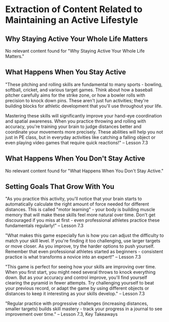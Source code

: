 # Extraction of Content Related to Maintaining an Active Lifestyle

## Why Staying Active Your Whole Life Matters
No relevant content found for "Why Staying Active Your Whole Life Matters."

## What Happens When You Stay Active
"These pitching and rolling skills are fundamental to many sports - bowling, softball, cricket, and various target games. Think about how a baseball pitcher carefully aims for the strike zone, or how a bowler rolls with precision to knock down pins. These aren't just fun activities; they're building blocks for athletic development that you'll use throughout your life.

Mastering these skills will significantly improve your hand-eye coordination and spatial awareness. When you practice throwing and rolling with accuracy, you're training your brain to judge distances better and coordinate your movements more precisely. These abilities will help you not just in PE class, but in everyday activities like catching a falling object or even playing video games that require quick reactions!" – Lesson 7.3

## What Happens When You Don't Stay Active
No relevant content found for "What Happens When You Don't Stay Active."

## Setting Goals That Grow With You
"As you practice this activity, you'll notice that your brain starts to automatically calculate the right amount of force needed for different distances. This is called "motor learning" - your body is building muscle memory that will make these skills feel more natural over time. Don't get discouraged if you miss at first - even professional athletes practice these fundamentals regularly!" – Lesson 7.3

"What makes this game especially fun is how you can adjust the difficulty to match your skill level. If you're finding it too challenging, use larger targets or move closer. As you improve, try the harder options to push yourself. Remember that even professional athletes started as beginners - consistent practice is what transforms a novice into an expert!" – Lesson 7.3

"This game is perfect for seeing how your skills are improving over time. When you first start, you might need several throws to knock everything down. But as your accuracy and control improve, you'll find yourself clearing the pyramid in fewer attempts. Try challenging yourself to beat your previous record, or adapt the game by using different objects or distances to keep it interesting as your skills develop." – Lesson 7.3

"Regular practice with progressive challenges (increasing distances, smaller targets) builds skill mastery - track your progress in a journal to see improvement over time." – Lesson 7.3, Key Takeaways